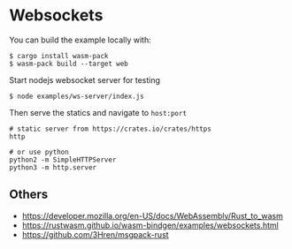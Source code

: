 # Websockets

You can build the example locally with:

```
$ cargo install wasm-pack
$ wasm-pack build --target web
```

Start nodejs websocket server for testing

```
$ node examples/ws-server/index.js
```

Then serve the statics and navigate to `host:port`

```
# static server from https://crates.io/crates/https
http

# or use python
python2 -m SimpleHTTPServer
python3 -m http.server
```

## Others

- https://developer.mozilla.org/en-US/docs/WebAssembly/Rust_to_wasm
- https://rustwasm.github.io/wasm-bindgen/examples/websockets.html
- https://github.com/3Hren/msgpack-rust
